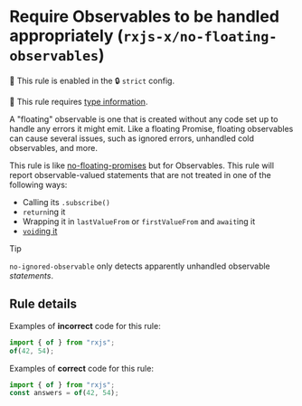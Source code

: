 # Require Observables to be handled appropriately (`rxjs-x/no-floating-observables`)

💼 This rule is enabled in the 🔒 `strict` config.

💭 This rule requires [type information](https://typescript-eslint.io/linting/typed-linting).

<!-- end auto-generated rule header -->

A "floating" observable is one that is created without any code set up to handle any errors it might emit.
Like a floating Promise, floating observables can cause several issues, such as ignored errors, unhandled cold observables, and more.

This rule is like [no-floating-promises](https://typescript-eslint.io/rules/no-floating-promises/) but for Observables.
This rule will report observable-valued statements that are not treated in one of the following ways:

- Calling its `.subscribe()`
- `return`ing it
- Wrapping it in `lastValueFrom` or `firstValueFrom` and `await`ing it
- [`void`ing it](https://developer.mozilla.org/en-US/docs/Web/JavaScript/Reference/Operators/void)

> [!TIP]
> `no-ignored-observable` only detects apparently unhandled observable _statements_.

## Rule details

Examples of **incorrect** code for this rule:

```ts
import { of } from "rxjs";
of(42, 54);
```

Examples of **correct** code for this rule:

```ts
import { of } from "rxjs";
const answers = of(42, 54);
```

